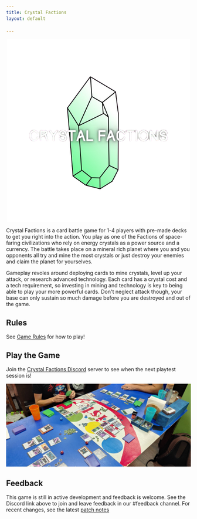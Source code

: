 ```yaml
---
title: Crystal Factions
layout: default

---
```


<img src="./assets/images/logo.png" alt="Crystal Factions" id="logo" style="display: block; margin-left: auto; margin-right: auto; max-width: 100%; height: auto;">

Crystal Factions is a card battle game for 1-4 players with pre-made decks to get you right into the action. You play as one of the Factions of space-faring civilizations who rely on energy crystals as a power source and a currency. The battle takes place on a mineral rich planet where you and you opponents all try and mine the most crystals or just destroy your enemies and claim the planet for yourselves.

Gameplay revoles around deploying cards to mine crystals, level up your attack, or research advanced technology. Each card has a crystal cost and a tech requirement, so investing in mining and technology is key to being able to play your more powerful cards. Don't neglect attack though, your base can only sustain so much damage before you are destroyed and out of the game.

## Rules

See [Game Rules](./game_rules.md) for how to play!

## Play the Game

Join the [Crystal Factions Discord](https://discord.gg/rnrGySzGNd) server to see when the next playtest session is!

<img src="./assets/images/live_playtest_june.jpg" alt="Crystal Factions" style="text-align:center;padding:auto;width:600px;height:auto;" id="logo">

## Feedback

This game is still in active development and feedback is welcome. See the Discord link above to join and leave feedback in our #feedback channel. For recent changes, see the latest [patch notes](./patch_notes/latest.md)
